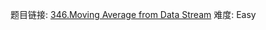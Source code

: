 题目链接: [346.Moving Average from Data Stream][1]
难度: Easy

[1]: https://leetcode.com/problems/moving-average-from-data-stream
